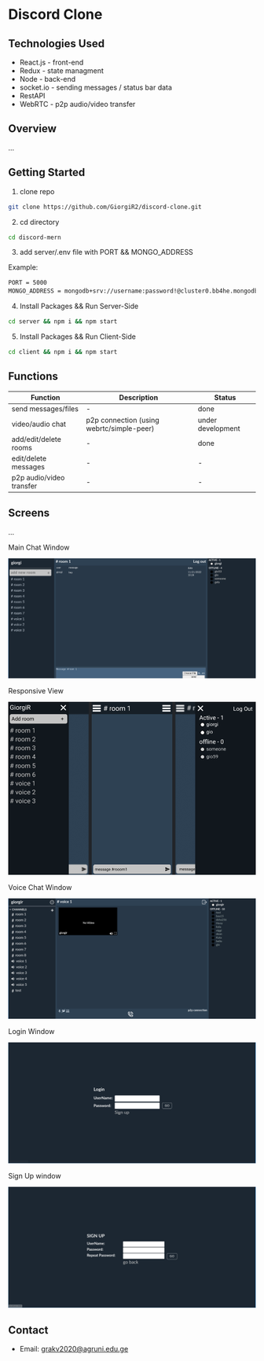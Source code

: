 ﻿# Discord Clone

## Technologies Used
* React.js - front-end
* Redux - state managment
* Node - back-end
* socket.io - sending messages / status bar data
* RestAPI
* WebRTC - p2p audio/video transfer

## Overview
...

## Getting Started

1. clone repo
```sh
git clone https://github.com/GiorgiR2/discord-clone.git
```

2. cd directory
```sh
cd discord-mern
```

3. add server/.env file with PORT && MONGO_ADDRESS

Example:

```sh
PORT = 5000
MONGO_ADDRESS = mongodb+srv://username:password!@cluster0.bb4he.mongodb.net/myFirstDatabase?retryWrites=true&w=majority
```

4. Install Packages && Run Server-Side
```sh
cd server && npm i && npm start
```

5. Install Packages && Run Client-Side
```sh
cd client && npm i && npm start
```

## Functions

| Function                                  | Description                                       | Status                 |
|-------------------------------------------|---------------------------------------------------|------------------------|
| send messages/files                       | -                                                 | done                   |
| video/audio chat                          | p2p connection (using webrtc/simple-peer)         | under development      |
| add/edit/delete rooms                     | -                                                 | done                   |
| edit/delete messages                      | -                                                 | -                      |
| p2p audio/video transfer                  | -                                                 | -                      |

## Screens
...

Main Chat Window

![alt text](https://raw.githubusercontent.com/GiorgiR2/discord-clone/master/screens/discord-mern.png)

Responsive View

![alt text](https://raw.githubusercontent.com/GiorgiR2/discord-clone/master/screens/responsive-screen.png)

Voice Chat Window

![alt text](https://raw.githubusercontent.com/GiorgiR2/discord-clone/master/screens/voice.png)

Login Window

![alt text](https://raw.githubusercontent.com/GiorgiR2/discord-clone/master/screens/login.png)

Sign Up window

![alt text](https://raw.githubusercontent.com/GiorgiR2/discord-clone/master/screens/signUp.png)

## Contact

* Email: grakv2020@agruni.edu.ge

